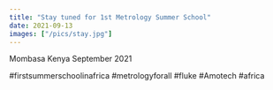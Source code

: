 ```yaml
---
title: "Stay tuned for 1st Metrology Summer School"
date: 2021-09-13
images: ["/pics/stay.jpg"]
---
```


Mombasa Kenya September 2021

<!--more-->

#firstsummerschoolinafrica #metrologyforall #fluke #Amotech #africa


